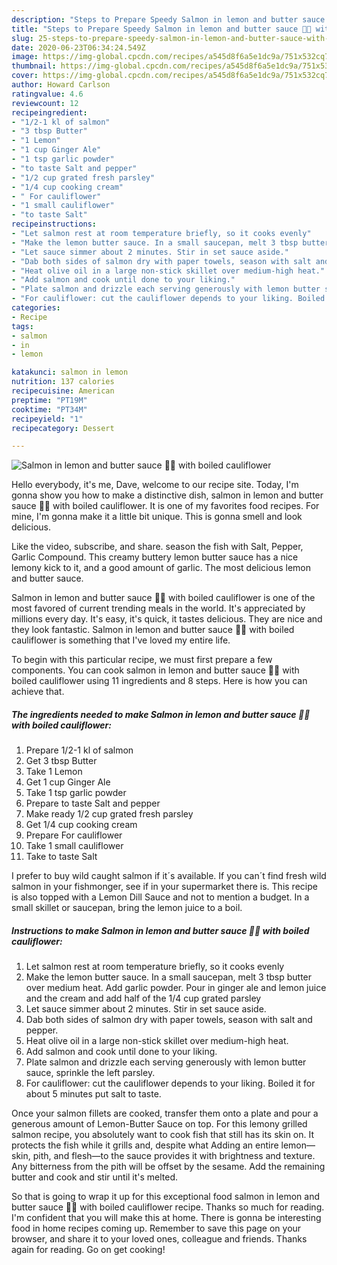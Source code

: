 ```yaml
---
description: "Steps to Prepare Speedy Salmon in lemon and butter sauce 🍋🧈 with boiled cauliflower"
title: "Steps to Prepare Speedy Salmon in lemon and butter sauce 🍋🧈 with boiled cauliflower"
slug: 25-steps-to-prepare-speedy-salmon-in-lemon-and-butter-sauce-with-boiled-cauliflower
date: 2020-06-23T06:34:24.549Z
image: https://img-global.cpcdn.com/recipes/a545d8f6a5e1dc9a/751x532cq70/salmon-in-lemon-and-butter-sauce-🍋🧈-with-boiled-cauliflower-recipe-main-photo.jpg
thumbnail: https://img-global.cpcdn.com/recipes/a545d8f6a5e1dc9a/751x532cq70/salmon-in-lemon-and-butter-sauce-🍋🧈-with-boiled-cauliflower-recipe-main-photo.jpg
cover: https://img-global.cpcdn.com/recipes/a545d8f6a5e1dc9a/751x532cq70/salmon-in-lemon-and-butter-sauce-🍋🧈-with-boiled-cauliflower-recipe-main-photo.jpg
author: Howard Carlson
ratingvalue: 4.6
reviewcount: 12
recipeingredient:
- "1/2-1 kl of salmon"
- "3 tbsp Butter"
- "1 Lemon"
- "1 cup Ginger Ale"
- "1 tsp garlic powder"
- "to taste Salt and pepper"
- "1/2 cup grated fresh parsley"
- "1/4 cup cooking cream"
- " For cauliflower"
- "1 small cauliflower"
- "to taste Salt"
recipeinstructions:
- "Let salmon rest at room temperature briefly, so it cooks evenly"
- "Make the lemon butter sauce. In a small saucepan, melt 3 tbsp butter over medium heat. Add garlic powder. Pour in ginger ale and lemon juice and the cream and add half of the 1/4 cup grated parsley"
- "Let sauce simmer about 2 minutes. Stir in set sauce aside."
- "Dab both sides of salmon dry with paper towels, season with salt and pepper."
- "Heat olive oil in a large non-stick skillet over medium-high heat."
- "Add salmon and cook until done to your liking."
- "Plate salmon and drizzle each serving generously with lemon butter sauce, sprinkle the left parsley."
- "For cauliflower: cut the cauliflower depends to your liking. Boiled it for about 5 minutes put salt to taste."
categories:
- Recipe
tags:
- salmon
- in
- lemon

katakunci: salmon in lemon 
nutrition: 137 calories
recipecuisine: American
preptime: "PT19M"
cooktime: "PT34M"
recipeyield: "1"
recipecategory: Dessert

---
```



![Salmon in lemon and butter sauce 🍋🧈 with boiled cauliflower](https://img-global.cpcdn.com/recipes/a545d8f6a5e1dc9a/751x532cq70/salmon-in-lemon-and-butter-sauce-🍋🧈-with-boiled-cauliflower-recipe-main-photo.jpg)

Hello everybody, it's me, Dave, welcome to our recipe site. Today, I'm gonna show you how to make a distinctive dish, salmon in lemon and butter sauce 🍋🧈 with boiled cauliflower. It is one of my favorites food recipes. For mine, I'm gonna make it a little bit unique. This is gonna smell and look delicious.

Like the video, subscribe, and share. season the fish with Salt, Pepper, Garlic Compound. This creamy buttery lemon butter sauce has a nice lemony kick to it, and a good amount of garlic. The most delicious lemon and butter sauce.

Salmon in lemon and butter sauce 🍋🧈 with boiled cauliflower is one of the most favored of current trending meals in the world. It's appreciated by millions every day. It's easy, it's quick, it tastes delicious. They are nice and they look fantastic. Salmon in lemon and butter sauce 🍋🧈 with boiled cauliflower is something that I've loved my entire life.


To begin with this particular recipe, we must first prepare a few components. You can cook salmon in lemon and butter sauce 🍋🧈 with boiled cauliflower using 11 ingredients and 8 steps. Here is how you can achieve that.

<!--inarticleads1-->

##### The ingredients needed to make Salmon in lemon and butter sauce 🍋🧈 with boiled cauliflower:

1. Prepare 1/2-1 kl of salmon
1. Get 3 tbsp Butter
1. Take 1 Lemon
1. Get 1 cup Ginger Ale
1. Take 1 tsp garlic powder
1. Prepare to taste Salt and pepper
1. Make ready 1/2 cup grated fresh parsley
1. Get 1/4 cup cooking cream
1. Prepare  For cauliflower
1. Take 1 small cauliflower
1. Take to taste Salt


I prefer to buy wild caught salmon if it´s available. If you can´t find fresh wild salmon in your fishmonger, see if in your supermarket there is. This recipe is also topped with a Lemon Dill Sauce and not to mention a budget. In a small skillet or saucepan, bring the lemon juice to a boil. 

<!--inarticleads2-->

##### Instructions to make Salmon in lemon and butter sauce 🍋🧈 with boiled cauliflower:

1. Let salmon rest at room temperature briefly, so it cooks evenly
1. Make the lemon butter sauce. In a small saucepan, melt 3 tbsp butter over medium heat. Add garlic powder. Pour in ginger ale and lemon juice and the cream and add half of the 1/4 cup grated parsley
1. Let sauce simmer about 2 minutes. Stir in set sauce aside.
1. Dab both sides of salmon dry with paper towels, season with salt and pepper.
1. Heat olive oil in a large non-stick skillet over medium-high heat.
1. Add salmon and cook until done to your liking.
1. Plate salmon and drizzle each serving generously with lemon butter sauce, sprinkle the left parsley.
1. For cauliflower: cut the cauliflower depends to your liking. Boiled it for about 5 minutes put salt to taste.


Once your salmon fillets are cooked, transfer them onto a plate and pour a generous amount of Lemon-Butter Sauce on top. For this lemony grilled salmon recipe, you absolutely want to cook fish that still has its skin on. It protects the fish while it grills and, despite what Adding an entire lemon—skin, pith, and flesh—to the sauce provides it with brightness and texture. Any bitterness from the pith will be offset by the sesame. Add the remaining butter and cook and stir until it&#39;s melted. 

So that is going to wrap it up for this exceptional food salmon in lemon and butter sauce 🍋🧈 with boiled cauliflower recipe. Thanks so much for reading. I'm confident that you will make this at home. There is gonna be interesting food in home recipes coming up. Remember to save this page on your browser, and share it to your loved ones, colleague and friends. Thanks again for reading. Go on get cooking!
